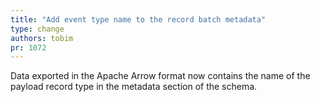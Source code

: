 ```yaml
---
title: "Add event type name to the record batch metadata"
type: change
authors: tobim
pr: 1072
---
```


Data exported in the Apache Arrow format now contains the name of the payload
record type in the metadata section of the schema.
